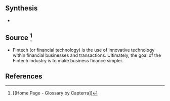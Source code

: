 ## Synthesis
- 
## Source [^1]
- Fintech (or financial technology) is the use of innovative technology within financial businesses and transactions. Ultimately, the goal of the Fintech industry is to make business finance simpler.
## References

[^1]: [[Home Page - Glossary by Capterra]]